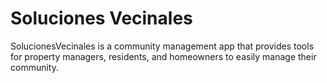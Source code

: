 # Soluciones Vecinales
SolucionesVecinales is a community management app that provides tools for property managers, residents, and homeowners to easily manage their community.

